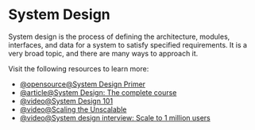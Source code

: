 # System Design

System design is the process of defining the architecture, modules, interfaces, and data for a system to satisfy specified requirements. It is a very broad topic, and there are many ways to approach it.

Visit the following resources to learn more:

- [@opensource@System Design Primer](https://github.com/donnemartin/system-design-primer)
- [@article@System Design: The complete course](https://dev.to/karanpratapsingh/system-design-the-complete-course-10fo)
- [@video@System Design 101](https://www.youtube.com/watch?v=Y-Gl4HEyeUQ)
- [@video@Scaling the Unscalable](https://www.youtube.com/watch?v=a2rcgzludDU)
- [@video@System design interview: Scale to 1 million users](https://www.youtube.com/watch?v=YkGHxOg9d3M)
